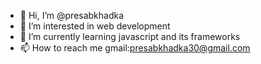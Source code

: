 - 👋 Hi, I’m @presabkhadka
- 👀 I’m interested in web development
- 🌱 I’m currently learning javascript and its frameworks
- 📫 How to reach me gmail:presabkhadka30@gmail.com


<!---
presabkhadka/presabkhadka is a ✨ special ✨ repository because its `README.md` (this file) appears on your GitHub profile.
You can click the Preview link to take a look at your changes.
--->
